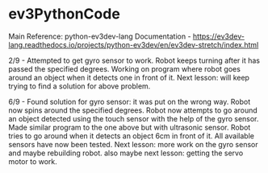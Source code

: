# ev3PythonCode


Main Reference: python-ev3dev-lang Documentation -  https://ev3dev-lang.readthedocs.io/projects/python-ev3dev/en/ev3dev-stretch/index.html


2/9 - Attempted to get gyro sensor to work. 
      Robot keeps turning after it has passed the specified degrees. 
      Working on program where robot goes around an object when it detects one in front of it. 
      Next lesson: will keep trying to find a solution for above problem. 
      
6/9 - Found solution for gyro sensor: it was put on the wrong way. 
      Robot now spins around the specified degrees. 
      Robot now attempts to go around an object detected using the touch sensor with the help of the gyro sensor. 
      Made similar program to the one above but with ultrasonic sensor.
      Robot tries to go around when it detects an object 6cm in front of it. 
      All available sensors have now been tested. 
      Next lesson: more work on the gyro sensor and maybe rebuilding robot. 
      also maybe next lesson: getting the servo motor to work. 
